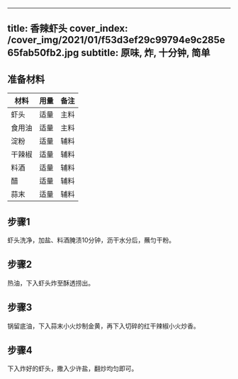 
---
title: 香辣虾头
cover_index: /cover_img/2021/01/f53d3ef29c99794e9c285e65fab50fb2.jpg
subtitle: 原味, 炸, 十分钟, 简单
---

## 准备材料

| 材料     | 用量 | 备注|
| ------- | ----- | --- |
| 虾头 | 适量| 主料 |
| 食用油 | 适量| 主料 |
| 淀粉 | 适量| 辅料 |
| 干辣椒 | 适量| 辅料 |
| 料酒 | 适量| 辅料 |
| 醋 | 适量| 辅料 |
| 蒜末 | 适量| 辅料 |

## 步骤1

虾头洗净，加盐、料酒腌渍10分钟，沥干水分后，蘸匀干粉。

## 步骤2

热油，下入虾头炸至酥透捞出。

## 步骤3

锅留底油，下入蒜末小火炒制金黄，再下入切碎的红干辣椒小火炒香。

## 步骤4

下入炸好的虾头，撒入少许盐，翻炒均匀即可。

